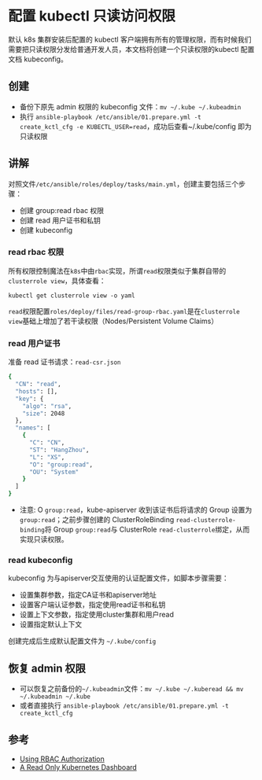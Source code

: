 # 配置 kubectl 只读访问权限

默认 k8s 集群安装后配置的 kubectl 客户端拥有所有的管理权限，而有时候我们需要把只读权限分发给普通开发人员，本文档将创建一个只读权限的kubectl 配置文档 kubeconfig。

## 创建

- 备份下原先 admin 权限的 kubeconfig 文件：`mv ~/.kube ~/.kubeadmin`
- 执行 `ansible-playbook /etc/ansible/01.prepare.yml -t create_kctl_cfg -e KUBECTL_USER=read`，成功后查看~/.kube/config 即为只读权限

## 讲解

对照文件`/etc/ansible/roles/deploy/tasks/main.yml`，创建主要包括三个步骤：

- 创建 group:read rbac 权限
- 创建 read 用户证书和私钥
- 创建 kubeconfig

### read rbac 权限

所有权限控制魔法在`k8s`中由`rbac`实现，所谓`read`权限类似于集群自带的`clusterrole view`，具体查看：

`kubectl get clusterrole view -o yaml`

`read`权限配置`roles/deploy/files/read-group-rbac.yaml`是在`clusterrole view`基础上增加了若干读权限（Nodes/Persistent Volume Claims）

### read 用户证书

准备 read 证书请求：`read-csr.json`

``` bash
{
  "CN": "read",
  "hosts": [],
  "key": {
    "algo": "rsa",
    "size": 2048
  },
  "names": [
    {
      "C": "CN",
      "ST": "HangZhou",
      "L": "XS",
      "O": "group:read",
      "OU": "System"
    }
  ]
}
```
- 注意: O `group:read`，kube-apiserver 收到该证书后将请求的 Group 设置为`group:read`；之前步骤创建的 ClusterRoleBinding `read-clusterrole-binding`将 Group `group:read`与 ClusterRole `read-clusterrole`绑定，从而实现只读权限。

### read kubeconfig

kubeconfig 为与apiserver交互使用的认证配置文件，如脚本步骤需要：

- 设置集群参数，指定CA证书和apiserver地址
- 设置客户端认证参数，指定使用read证书和私钥
- 设置上下文参数，指定使用cluster集群和用户read
- 设置指定默认上下文

创建完成后生成默认配置文件为 `~/.kube/config`

## 恢复 admin 权限

- 可以恢复之前备份的`~/.kubeadmin`文件：`mv ~/.kube ~/.kuberead && mv ~/.kubeadmin ~/.kube`
- 或者直接执行 `ansible-playbook /etc/ansible/01.prepare.yml -t create_kctl_cfg`

## 参考

- [Using RBAC Authorization](https://kubernetes.io/docs/reference/access-authn-authz/rbac/)
- [A Read Only Kubernetes Dashboard](https://blog.cowger.us/2018/07/03/a-read-only-kubernetes-dashboard.html)
